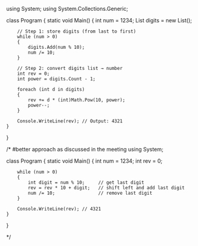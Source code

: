 using System;
using System.Collections.Generic;

class Program
{
    static void Main()
    {
        int num = 1234;
        List<int> digits = new List<int>();

        // Step 1: store digits (from last to first)
        while (num > 0)
        {
            digits.Add(num % 10);
            num /= 10;
        }

        // Step 2: convert digits list → number
        int rev = 0;
        int power = digits.Count - 1;

        foreach (int d in digits)
        {
            rev += d * (int)Math.Pow(10, power);
            power--;
        }

        Console.WriteLine(rev); // Output: 4321
    }
}

/*
#better approach as discussed in the meeting
using System;

class Program
{
    static void Main()
    {
        int num = 1234;
        int rev = 0;

        while (num > 0)
        {
            int digit = num % 10;     // get last digit
            rev = rev * 10 + digit;   // shift left and add last digit
            num /= 10;                // remove last digit
        }

        Console.WriteLine(rev); // 4321
    }
}

*/












